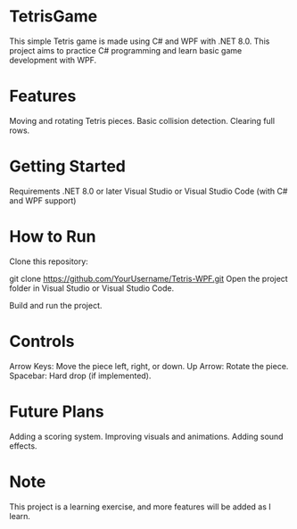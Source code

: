 # TetrisGame
This simple Tetris game is made using C# and WPF with .NET 8.0. This project aims to practice C# programming and learn basic game development with WPF.

# Features
Moving and rotating Tetris pieces. Basic collision detection. Clearing full rows.

# Getting Started
Requirements
.NET 8.0 or later Visual Studio or Visual Studio Code (with C# and WPF support)

# How to Run
Clone this repository:

  git clone https://github.com/YourUsername/Tetris-WPF.git
Open the project folder in Visual Studio or Visual Studio Code.

Build and run the project.

# Controls
Arrow Keys: Move the piece left, right, or down. Up Arrow: Rotate the piece. Spacebar: Hard drop (if implemented).

# Future Plans
Adding a scoring system. Improving visuals and animations. Adding sound effects.

# Note
This project is a learning exercise, and more features will be added as I learn.
